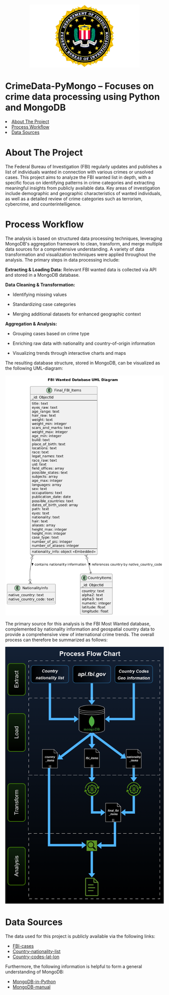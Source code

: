 <!-- PROJECT LOGO -->
<br />
<div align="center">
  <a href="https://github.com/Carlomk1/mongodb-crime-analysis">
    <img src="images\FBI-Logo.png" alt="Logo" width="350" height="200">
  </a>
</div>

# CrimeData-PyMongo – Focuses on crime data processing using Python and MongoDB


<!-- TABLE OF CONTENTS -->
<li><a href="#about-the-project">About The Project</a></li>
<li><a href="#Process Workflow">Process Workflow</a></li>
<li><a href="#data-sources">Data Sources</a></li>


# About The Project
The Federal Bureau of Investigation (FBI) regularly updates and publishes a list of individuals wanted in connection with various crimes or unsolved cases. This project aims to analyze the FBI wanted list in depth, with a specific focus on identifying patterns in crime categories and extracting meaningful insights from publicly available data. Key areas of investigation include demographic and geographic characteristics of wanted individuals, as well as a detailed review of crime categories such as terrorism, cybercrime, and counterintelligence.

# Process Workflow
The analysis is based on structured data processing techniques, leveraging MongoDB's aggregation framework to clean, transform, and merge multiple data sources for a comprehensive understanding. A variety of data transformation and visualization techniques were applied throughout the analysis. The primary steps in data processing include:

**Extracting & Loading Data:** Relevant FBI wanted data is collected via API and stored in a MongoDB database.

**Data Cleaning & Transformation:**

- Identifying missing values

- Standardizing case categories

- Merging additional datasets for enhanced geographic context

**Aggregation & Analysis:**

- Grouping cases based on crime type

- Enriching raw data with nationality and country-of-origin information

- Visualizing trends through interactive charts and maps

The resulting database structure, stored in MongoDB, can be visualized as the following UML-diagram:

![UML](images/UML_diagram.png)

The primary source for this analysis is the FBI Most Wanted database, complemented by nationality information and geospatial country data to provide a comprehensive view of international crime trends. The overall process can therefore be summarized as follows:

![Process](images/FlowChart.png)


# Data Sources
The data used for this project is publicly available via the following links:
- [FBI-cases](https://api.fbi.gov/wanted/v1/list?)
- [Country-nationality-list](https://raw.githubusercontent.com/Imagin-io/country-nationality-list/refs/heads/master/countries.json)
- [Country-codes-lat-lon](https://raw.githubusercontent.com/eesur/country-codes-lat-long/refs/heads/master/country-codes-lat-long-alpha3.json)

Furthermore, the following information is helpful to form a general understanding of MongoDB:
- [MongoDB-in-Python](https://app.datacamp.com/learn/courses/introduction-to-using-mongodb-for-data-science-with-python)
- [MongoDB-manual](https://www.mongodb.com/docs/manual/)